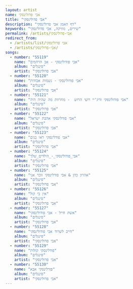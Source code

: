 ```yaml
---
layout: artist
name: אבי פדולינסקי
title: "אבי פדולינסקי"
description: "דף האמן אבי פדולינסקי"
keywords: "שירים, מוזיקה, אבי פדולינסקי"
permalink: /artists/אבי-פדולינסקי
redirect_from:
  - /artists/list/אבי פדולינסקי
  - /artists/אבי-פדולינסקי/
songs:
  - number: "55119"
    name: "אבי פודולינסקי - אב הרחמים"
    album: "סינגלים"
    artist: "אבי פדולינסקי"
  - number: "55120"
    name: "אבי פודולינסקי - נשמות אבודות"
    album: "סינגלים"
    artist: "אבי פדולינסקי"
  - number: "55121"
    name: "אבי פודולינסקי ודיג'יי רועי הרוש  - מחרוזת מה שהיה היה"
    album: "סינגלים"
    artist: "אבי פדולינסקי"
  - number: "55122"
    name: "אבי פודלינסקי אהבת ישראל"
    album: "סינגלים"
    artist: "אבי פדולינסקי"
  - number: "55123"
    name: "אבי פודלינסקי ראו בנים"
    album: "סינגלים"
    artist: "אבי פדולינסקי"
  - number: "55124"
    name: "אבי_פודולינסקי_-_הילדים_שלך"
    album: "סינגלים"
    artist: "אבי פדולינסקי"
  - number: "55125"
    name: "אהרון כהן & אבי פודלינסקי זוכר אני"
    album: "סינגלים"
    artist: "אבי פדולינסקי"
  - number: "55126"
    name: "אין בי קול"
    album: "סינגלים"
    artist: "אבי פדולינסקי"
  - number: "55127"
    name: "אשת חייל - אבי פודולינסקי"
    album: "סינגלים"
    artist: "אבי פדולינסקי"
  - number: "55128"
    name: "חייב לשרוד אבי פודולינסקי"
    album: "סינגלים"
    artist: "אבי פדולינסקי"
  - number: "55129"
    name: "פודלינסקי קולות"
    album: "סינגלים"
    artist: "אבי פדולינסקי"
  - number: "55130"
    name: "פןדלינסקי אבא"
    album: "סינגלים"
    artist: "אבי פדולינסקי"
---
```

